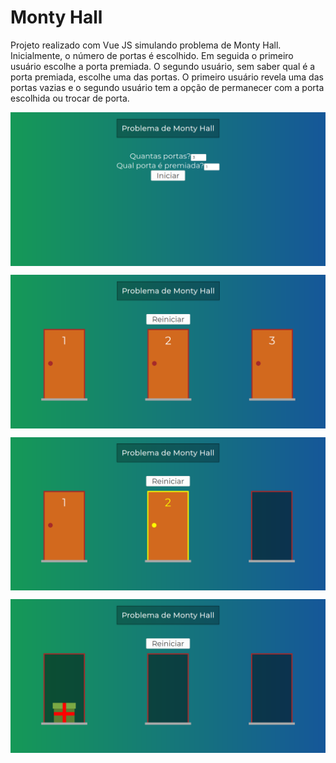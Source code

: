 # Monty Hall
Projeto realizado com Vue JS simulando problema de Monty Hall. Inicialmente, o número de portas é escolhido. Em seguida o primeiro usuário escolhe a porta premiada. O segundo usuário, sem saber qual é a porta premiada, escolhe uma  das portas. O primeiro usuário revela uma das portas vazias e o segundo usuário tem a opção de permanecer com a porta escolhida ou trocar de porta.

<p align="center">
  <p><img align="center" src=".github/Monty Hall 1.png" alt="Monty Hall 1 " width="800" border="0"></p>
  <p><img align="center" src=".github/Monty Hall 2.png" alt="Monty Hall 2 " width="800" border="0"></p>
  <p><img align="center" src=".github/Monty Hall 3.png" alt="Monty Hall 3 " width="800" border="0"></p>
  <p><img align="center" src=".github/Monty Hall 4.png" alt="Monty Hall 4 " width="800" border="0"></p>
</p>